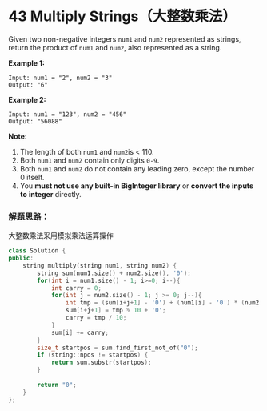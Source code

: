 # 43 Multiply Strings（大整数乘法）

Given two non-negative integers `num1` and `num2` represented as strings, return the product of `num1` and `num2`, also represented as a string.

**Example 1:**

```
Input: num1 = "2", num2 = "3"
Output: "6"
```

**Example 2:**

```
Input: num1 = "123", num2 = "456"
Output: "56088"
```

**Note:**

1. The length of both `num1` and `num2`is < 110.
2. Both `num1` and `num2` contain only digits `0-9`.
3. Both `num1` and `num2` do not contain any leading zero, except the number 0 itself.
4. You **must not use any built-in BigInteger library** or **convert the inputs to integer** directly.



### 解题思路：

大整数乘法采用模拟乘法运算操作


```C++
class Solution {
public:
    string multiply(string num1, string num2) {
        string sum(num1.size() + num2.size(), '0');
        for(int i = num1.size() - 1; i>=0; i--){
            int carry = 0;
            for(int j = num2.size() - 1; j >= 0; j--){
                int tmp = (sum[i+j+1] - '0') + (num1[i] - '0') * (num2[j] - '0') + carry;
                sum[i+j+1] = tmp % 10 + '0';
                carry = tmp / 10;
            }
            sum[i] += carry;
        }
        size_t startpos = sum.find_first_not_of("0");
        if (string::npos != startpos) {
            return sum.substr(startpos);
        }
    
        return "0";
    }
};
```

